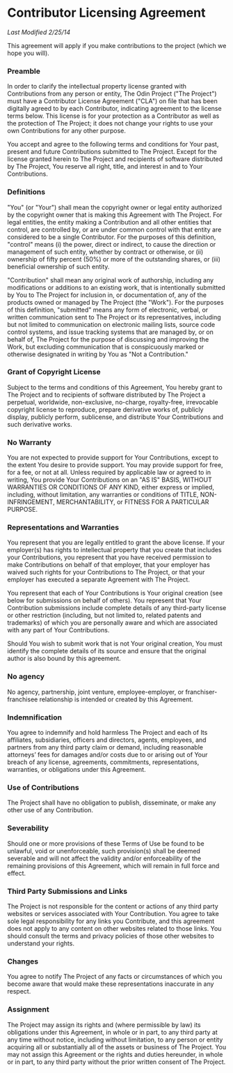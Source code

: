 # Contributor Licensing Agreement

*Last Modified 2/25/14*

This agreement will apply if you make contributions to the project (which we hope you will).

### Preamble

In order to clarify the intellectual property license granted with Contributions from any person or entity, The Odin Project ("The Project") must have a Contributor License Agreement ("CLA") on file that has been digitally agreed to by each Contributor, indicating agreement to the license terms below. This license is for your protection as a Contributor as well as the protection of The Project; it does not change your rights to use your own Contributions for any other purpose.

You accept and agree to the following terms and conditions for Your past, present and future Contributions submitted to The Project. Except for the license granted herein to The Project and recipients of software distributed by The Project, You reserve all right, title, and interest in and to Your Contributions.

### Definitions

"You" (or "Your") shall mean the copyright owner or legal entity authorized by the copyright owner that is making this Agreement with The Project. For legal entities, the entity making a Contribution and all other entities that control, are controlled by, or are under common control with that entity are considered to be a single Contributor. For the purposes of this definition, "control" means (i) the power, direct or indirect, to cause the direction or management of such entity, whether by contract or otherwise, or (ii) ownership of fifty percent (50%) or more of the outstanding shares, or (iii) beneficial ownership of such entity.

"Contribution" shall mean any original work of authorship, including any modifications or additions to an existing work, that is intentionally submitted by You to The Project for inclusion in, or documentation of, any of the products owned or managed by The Project (the "Work"). For the purposes of this definition, "submitted" means any form of electronic, verbal, or written communication sent to The Project or its representatives, including but not limited to communication on electronic mailing lists, source code control systems, and issue tracking systems that are managed by, or on behalf of, The Project for the purpose of discussing and improving the Work, but excluding communication that is conspicuously marked or otherwise designated in writing by You as "Not a Contribution."

### Grant of Copyright License

Subject to the terms and conditions of this Agreement, You hereby grant to The Project and to recipients of software distributed by The Project a perpetual, worldwide, non-exclusive, no-charge, royalty-free, irrevocable copyright license to reproduce, prepare derivative works of, publicly display, publicly perform, sublicense, and distribute Your Contributions and such derivative works.

### No Warranty

You are not expected to provide support for Your Contributions, except to the extent You desire to provide support. You may provide support for free, for a fee, or not at all. Unless required by applicable law or agreed to in writing, You provide Your Contributions on an "AS IS" BASIS, WITHOUT WARRANTIES OR CONDITIONS OF ANY KIND, either express or implied, including, without limitation, any warranties or conditions of TITLE, NON- INFRINGEMENT, MERCHANTABILITY, or FITNESS FOR A PARTICULAR PURPOSE.

### Representations and Warranties

You represent that you are legally entitled to grant the above license. If your employer(s) has rights to intellectual property that you create that includes your Contributions, you represent that you have received permission to make Contributions on behalf of that employer, that your employer has waived such rights for your Contributions to The Project, or that your employer has executed a separate Agreement with The Project. 

You represent that each of Your Contributions is Your original creation (see below for submissions on behalf of others). You represent that Your Contribution submissions include complete details of any third-party license or other restriction (including, but not limited to, related patents and trademarks) of which you are personally aware and which are associated with any part of Your Contributions.

Should You wish to submit work that is not Your original creation, You must identify the complete details of its source and ensure that the original author is also bound by this agreement.

### No agency

No agency, partnership, joint venture, employee-employer, or franchiser-franchisee relationship is intended or created by this Agreement.

### Indemnification

You agree to indemnify and hold harmless The Project and each of Its affiliates, subsidiaries, officers and directors, agents, employees, and partners from any third party claim or demand, including reasonable attorneys’ fees for damages and/or costs due to or arising out of Your breach of any license, agreements, commitments, representations, warranties, or obligations under this Agreement.

### Use of Contributions

The Project shall have no obligation to publish, disseminate, or make any other use of any Contribution.

### Severability

Should one or more provisions of these Terms of Use be found to be unlawful, void or unenforceable, such provision(s) shall be deemed severable and will not affect the validity and/or enforceability of the remaining provisions of this Agreement, which will remain in full force and effect.

### Third Party Submissions and Links

The Project is not responsible for the content or actions of any third party websites or services associated with Your Contribution.  You agree to take sole legal responsibility for any links you Contribute, and this agreement does not apply to any content on other websites related to those links. You should consult the terms and privacy policies of those other websites to understand your rights.

### Changes

You agree to notify The Project of any facts or circumstances of which you become aware that would make these representations inaccurate in any respect.

### Assignment

The Project may assign its rights and (where permissible by law) its obligations under this Agreement, in whole or in part, to any third party at any time without notice, including without limitation, to any person or entity acquiring all or substantially all of the assets or business of The Project. You may not assign this Agreement or the rights and duties hereunder, in whole or in part, to any third party without the prior written consent of The Project.
